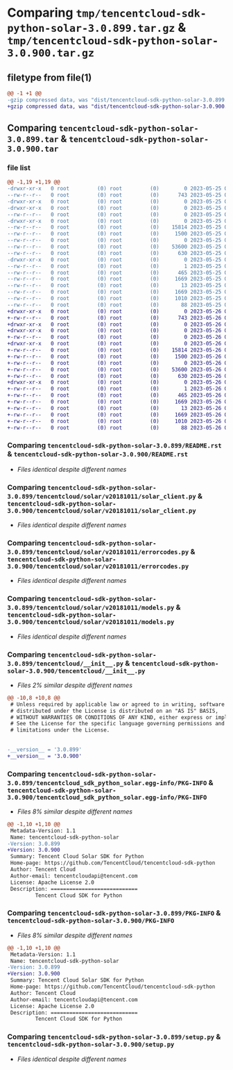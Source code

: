 # Comparing `tmp/tencentcloud-sdk-python-solar-3.0.899.tar.gz` & `tmp/tencentcloud-sdk-python-solar-3.0.900.tar.gz`

## filetype from file(1)

```diff
@@ -1 +1 @@
-gzip compressed data, was "dist/tencentcloud-sdk-python-solar-3.0.899.tar", last modified: Thu May 25 00:35:00 2023, max compression
+gzip compressed data, was "dist/tencentcloud-sdk-python-solar-3.0.900.tar", last modified: Fri May 26 02:26:27 2023, max compression
```

## Comparing `tencentcloud-sdk-python-solar-3.0.899.tar` & `tencentcloud-sdk-python-solar-3.0.900.tar`

### file list

```diff
@@ -1,19 +1,19 @@
-drwxr-xr-x   0 root         (0) root         (0)        0 2023-05-25 00:35:00.000000 tencentcloud-sdk-python-solar-3.0.899/
--rw-r--r--   0 root         (0) root         (0)      743 2023-05-25 00:35:00.000000 tencentcloud-sdk-python-solar-3.0.899/README.rst
-drwxr-xr-x   0 root         (0) root         (0)        0 2023-05-25 00:35:00.000000 tencentcloud-sdk-python-solar-3.0.899/tencentcloud/
-drwxr-xr-x   0 root         (0) root         (0)        0 2023-05-25 00:35:00.000000 tencentcloud-sdk-python-solar-3.0.899/tencentcloud/solar/
--rw-r--r--   0 root         (0) root         (0)        0 2023-05-25 00:35:00.000000 tencentcloud-sdk-python-solar-3.0.899/tencentcloud/solar/__init__.py
-drwxr-xr-x   0 root         (0) root         (0)        0 2023-05-25 00:35:00.000000 tencentcloud-sdk-python-solar-3.0.899/tencentcloud/solar/v20181011/
--rw-r--r--   0 root         (0) root         (0)    15814 2023-05-25 00:35:00.000000 tencentcloud-sdk-python-solar-3.0.899/tencentcloud/solar/v20181011/solar_client.py
--rw-r--r--   0 root         (0) root         (0)     1500 2023-05-25 00:35:00.000000 tencentcloud-sdk-python-solar-3.0.899/tencentcloud/solar/v20181011/errorcodes.py
--rw-r--r--   0 root         (0) root         (0)        0 2023-05-25 00:35:00.000000 tencentcloud-sdk-python-solar-3.0.899/tencentcloud/solar/v20181011/__init__.py
--rw-r--r--   0 root         (0) root         (0)    53600 2023-05-25 00:35:00.000000 tencentcloud-sdk-python-solar-3.0.899/tencentcloud/solar/v20181011/models.py
--rw-r--r--   0 root         (0) root         (0)      630 2023-05-25 00:35:00.000000 tencentcloud-sdk-python-solar-3.0.899/tencentcloud/__init__.py
-drwxr-xr-x   0 root         (0) root         (0)        0 2023-05-25 00:35:00.000000 tencentcloud-sdk-python-solar-3.0.899/tencentcloud_sdk_python_solar.egg-info/
--rw-r--r--   0 root         (0) root         (0)        1 2023-05-25 00:35:00.000000 tencentcloud-sdk-python-solar-3.0.899/tencentcloud_sdk_python_solar.egg-info/dependency_links.txt
--rw-r--r--   0 root         (0) root         (0)      465 2023-05-25 00:35:00.000000 tencentcloud-sdk-python-solar-3.0.899/tencentcloud_sdk_python_solar.egg-info/SOURCES.txt
--rw-r--r--   0 root         (0) root         (0)     1669 2023-05-25 00:35:00.000000 tencentcloud-sdk-python-solar-3.0.899/tencentcloud_sdk_python_solar.egg-info/PKG-INFO
--rw-r--r--   0 root         (0) root         (0)       13 2023-05-25 00:35:00.000000 tencentcloud-sdk-python-solar-3.0.899/tencentcloud_sdk_python_solar.egg-info/top_level.txt
--rw-r--r--   0 root         (0) root         (0)     1669 2023-05-25 00:35:00.000000 tencentcloud-sdk-python-solar-3.0.899/PKG-INFO
--rw-r--r--   0 root         (0) root         (0)     1010 2023-05-25 00:35:00.000000 tencentcloud-sdk-python-solar-3.0.899/setup.py
--rw-r--r--   0 root         (0) root         (0)       88 2023-05-25 00:35:00.000000 tencentcloud-sdk-python-solar-3.0.899/setup.cfg
+drwxr-xr-x   0 root         (0) root         (0)        0 2023-05-26 02:26:27.000000 tencentcloud-sdk-python-solar-3.0.900/
+-rw-r--r--   0 root         (0) root         (0)      743 2023-05-26 02:26:27.000000 tencentcloud-sdk-python-solar-3.0.900/README.rst
+drwxr-xr-x   0 root         (0) root         (0)        0 2023-05-26 02:26:27.000000 tencentcloud-sdk-python-solar-3.0.900/tencentcloud/
+drwxr-xr-x   0 root         (0) root         (0)        0 2023-05-26 02:26:27.000000 tencentcloud-sdk-python-solar-3.0.900/tencentcloud/solar/
+-rw-r--r--   0 root         (0) root         (0)        0 2023-05-26 02:26:27.000000 tencentcloud-sdk-python-solar-3.0.900/tencentcloud/solar/__init__.py
+drwxr-xr-x   0 root         (0) root         (0)        0 2023-05-26 02:26:27.000000 tencentcloud-sdk-python-solar-3.0.900/tencentcloud/solar/v20181011/
+-rw-r--r--   0 root         (0) root         (0)    15814 2023-05-26 02:26:27.000000 tencentcloud-sdk-python-solar-3.0.900/tencentcloud/solar/v20181011/solar_client.py
+-rw-r--r--   0 root         (0) root         (0)     1500 2023-05-26 02:26:27.000000 tencentcloud-sdk-python-solar-3.0.900/tencentcloud/solar/v20181011/errorcodes.py
+-rw-r--r--   0 root         (0) root         (0)        0 2023-05-26 02:26:27.000000 tencentcloud-sdk-python-solar-3.0.900/tencentcloud/solar/v20181011/__init__.py
+-rw-r--r--   0 root         (0) root         (0)    53600 2023-05-26 02:26:27.000000 tencentcloud-sdk-python-solar-3.0.900/tencentcloud/solar/v20181011/models.py
+-rw-r--r--   0 root         (0) root         (0)      630 2023-05-26 02:26:27.000000 tencentcloud-sdk-python-solar-3.0.900/tencentcloud/__init__.py
+drwxr-xr-x   0 root         (0) root         (0)        0 2023-05-26 02:26:27.000000 tencentcloud-sdk-python-solar-3.0.900/tencentcloud_sdk_python_solar.egg-info/
+-rw-r--r--   0 root         (0) root         (0)        1 2023-05-26 02:26:27.000000 tencentcloud-sdk-python-solar-3.0.900/tencentcloud_sdk_python_solar.egg-info/dependency_links.txt
+-rw-r--r--   0 root         (0) root         (0)      465 2023-05-26 02:26:27.000000 tencentcloud-sdk-python-solar-3.0.900/tencentcloud_sdk_python_solar.egg-info/SOURCES.txt
+-rw-r--r--   0 root         (0) root         (0)     1669 2023-05-26 02:26:27.000000 tencentcloud-sdk-python-solar-3.0.900/tencentcloud_sdk_python_solar.egg-info/PKG-INFO
+-rw-r--r--   0 root         (0) root         (0)       13 2023-05-26 02:26:27.000000 tencentcloud-sdk-python-solar-3.0.900/tencentcloud_sdk_python_solar.egg-info/top_level.txt
+-rw-r--r--   0 root         (0) root         (0)     1669 2023-05-26 02:26:27.000000 tencentcloud-sdk-python-solar-3.0.900/PKG-INFO
+-rw-r--r--   0 root         (0) root         (0)     1010 2023-05-26 02:26:27.000000 tencentcloud-sdk-python-solar-3.0.900/setup.py
+-rw-r--r--   0 root         (0) root         (0)       88 2023-05-26 02:26:27.000000 tencentcloud-sdk-python-solar-3.0.900/setup.cfg
```

### Comparing `tencentcloud-sdk-python-solar-3.0.899/README.rst` & `tencentcloud-sdk-python-solar-3.0.900/README.rst`

 * *Files identical despite different names*

### Comparing `tencentcloud-sdk-python-solar-3.0.899/tencentcloud/solar/v20181011/solar_client.py` & `tencentcloud-sdk-python-solar-3.0.900/tencentcloud/solar/v20181011/solar_client.py`

 * *Files identical despite different names*

### Comparing `tencentcloud-sdk-python-solar-3.0.899/tencentcloud/solar/v20181011/errorcodes.py` & `tencentcloud-sdk-python-solar-3.0.900/tencentcloud/solar/v20181011/errorcodes.py`

 * *Files identical despite different names*

### Comparing `tencentcloud-sdk-python-solar-3.0.899/tencentcloud/solar/v20181011/models.py` & `tencentcloud-sdk-python-solar-3.0.900/tencentcloud/solar/v20181011/models.py`

 * *Files identical despite different names*

### Comparing `tencentcloud-sdk-python-solar-3.0.899/tencentcloud/__init__.py` & `tencentcloud-sdk-python-solar-3.0.900/tencentcloud/__init__.py`

 * *Files 2% similar despite different names*

```diff
@@ -10,8 +10,8 @@
 # Unless required by applicable law or agreed to in writing, software
 # distributed under the License is distributed on an "AS IS" BASIS,
 # WITHOUT WARRANTIES OR CONDITIONS OF ANY KIND, either express or implied.
 # See the License for the specific language governing permissions and
 # limitations under the License.
 
 
-__version__ = '3.0.899'
+__version__ = '3.0.900'
```

### Comparing `tencentcloud-sdk-python-solar-3.0.899/tencentcloud_sdk_python_solar.egg-info/PKG-INFO` & `tencentcloud-sdk-python-solar-3.0.900/tencentcloud_sdk_python_solar.egg-info/PKG-INFO`

 * *Files 8% similar despite different names*

```diff
@@ -1,10 +1,10 @@
 Metadata-Version: 1.1
 Name: tencentcloud-sdk-python-solar
-Version: 3.0.899
+Version: 3.0.900
 Summary: Tencent Cloud Solar SDK for Python
 Home-page: https://github.com/TencentCloud/tencentcloud-sdk-python
 Author: Tencent Cloud
 Author-email: tencentcloudapi@tencent.com
 License: Apache License 2.0
 Description: ============================
         Tencent Cloud SDK for Python
```

### Comparing `tencentcloud-sdk-python-solar-3.0.899/PKG-INFO` & `tencentcloud-sdk-python-solar-3.0.900/PKG-INFO`

 * *Files 8% similar despite different names*

```diff
@@ -1,10 +1,10 @@
 Metadata-Version: 1.1
 Name: tencentcloud-sdk-python-solar
-Version: 3.0.899
+Version: 3.0.900
 Summary: Tencent Cloud Solar SDK for Python
 Home-page: https://github.com/TencentCloud/tencentcloud-sdk-python
 Author: Tencent Cloud
 Author-email: tencentcloudapi@tencent.com
 License: Apache License 2.0
 Description: ============================
         Tencent Cloud SDK for Python
```

### Comparing `tencentcloud-sdk-python-solar-3.0.899/setup.py` & `tencentcloud-sdk-python-solar-3.0.900/setup.py`

 * *Files identical despite different names*

